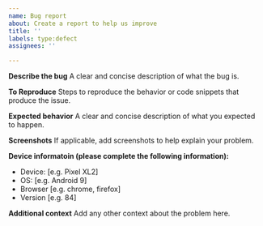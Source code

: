 ```yaml
---
name: Bug report
about: Create a report to help us improve
title: ''
labels: type:defect
assignees: ''

---
```


**Describe the bug**
A clear and concise description of what the bug is.

**To Reproduce**
Steps to reproduce the behavior or code snippets that produce the issue.

**Expected behavior**
A clear and concise description of what you expected to happen.

**Screenshots**
If applicable, add screenshots to help explain your problem.

**Device informatoin (please complete the following information):**
 - Device: [e.g. Pixel XL2]
 - OS: [e.g. Android 9]
 - Browser [e.g. chrome, firefox]
 - Version [e.g. 84]

**Additional context**
Add any other context about the problem here.
